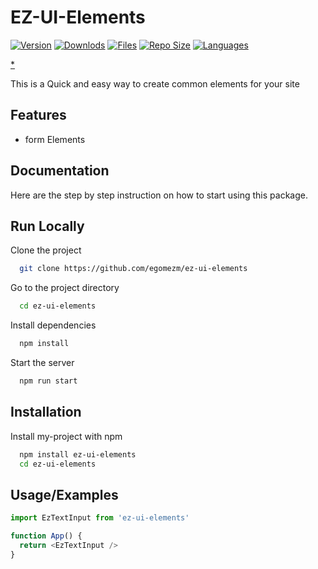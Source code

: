 
# EZ-UI-Elements
[![Version](https://img.shields.io/github/package-json/v/egomezm/ez-ui-elements)](https://github.com/egomezm/ez-ui-elements/blob/main/package.json)
[![Downlods](https://img.shields.io/github/downloads/egomezm/ez-ui-elements/total)](https://github.com/egomezm/ez-ui-elements/blob/main/package.json)
[![Files](https://img.shields.io/github/directory-file-count/egomezm/ez-ui-elements)](https://github.com/egomezm/ez-ui-elements)
[![Repo Size](https://img.shields.io/github/repo-size/egomezm/ez-ui-elements)](https://github.com/egomezm/ez-ui-elements)
[![Languages](https://img.shields.io/github/languages/count/egomezm/ez-ui-elements)](https://github.com/egomezm/ez-ui-elements)
<!-- [![All Contributors](https://img.shields.io/github/all-contributors/contributors/contributors/master)](https://github.com/egomezm/ez-ui-elements) -->

[*](https://shields.io/)


This is a Quick and easy way to create common elements for your site


## Features

- form Elements


## Documentation

Here are the step by step instruction on how to start using this package.


## Run Locally

Clone the project

```bash
  git clone https://github.com/egomezm/ez-ui-elements
```

Go to the project directory

```bash
  cd ez-ui-elements
```

Install dependencies

```bash
  npm install
```

Start the server

```bash
  npm run start
```


## Installation

Install my-project with npm

```bash
  npm install ez-ui-elements
  cd ez-ui-elements
```


## Usage/Examples

```javascript
import EzTextInput from 'ez-ui-elements'

function App() {
  return <EzTextInput />
}
```



